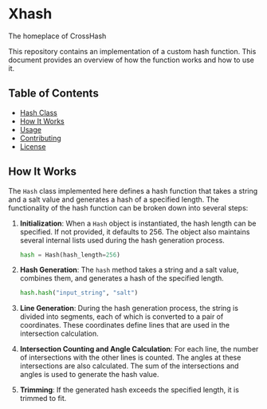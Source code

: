 # Xhash
The homeplace of CrossHash

This repository contains an implementation of a custom hash function. This document provides an overview of how the function works and how to use it.

## Table of Contents

- [Hash Class](#Xhash)
- [How It Works](#how-it-works)
- [Usage](#usage)
- [Contributing](#contributing)
- [License](#license)

## How It Works

The `Hash` class implemented here defines a hash function that takes a string and a salt value and generates a hash of a specified length. The functionality of the hash function can be broken down into several steps:

1. **Initialization**: When a `Hash` object is instantiated, the hash length can be specified. If not provided, it defaults to 256. The object also maintains several internal lists used during the hash generation process.

    ```python
    hash = Hash(hash_length=256)
    ```

2. **Hash Generation**: The `hash` method takes a string and a salt value, combines them, and generates a hash of the specified length.

    ```python
    hash.hash("input_string", "salt")
    ```

3. **Line Generation**: During the hash generation process, the string is divided into segments, each of which is converted to a pair of coordinates. These coordinates define lines that are used in the intersection calculation.

4. **Intersection Counting and Angle Calculation**: For each line, the number of intersections with the other lines is counted. The angles at these intersections are also calculated. The sum of the intersections and angles is used to generate the hash value.

5. **Trimming**: If the generated hash exceeds the specified length, it is trimmed to fit.
